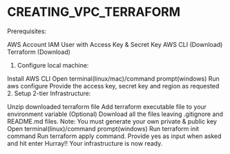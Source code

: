 # CREATING_VPC_TERRAFORM

Prerequisites:

AWS Account
IAM User with Access Key & Secret Key
AWS CLI (Download)
Terraform (Download)
1. Configure local machine:

Install AWS CLI
Open terminal(linux/mac)/command prompt(windows)
Run aws configure
Provide the access key, secret key and region as requested
2. Setup 2-tier Infrastructure:

Unzip downloaded terraform file
Add terraform executable file to your environment variable (Optional)
Download all the files leaving .gitignore and README.md files. Note: You must generate your own private & public key
Open terminal(linux)/command prompt(windows)
Run terraform init command
Run terraform apply command. Provide yes as input when asked and hit enter
Hurray!! Your infrastructure is now ready.
